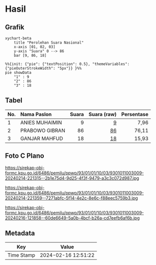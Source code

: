 # Hasil

## Grafik

```mermaid
xychart-beta
    title "Perolehan Suara Nasional"
    x-axis [01, 02, 03]
    y-axis "Suara" 0 --> 86
    bar [9, 86, 18]
```

```mermaid
%%{init: {"pie": {"textPosition": 0.5}, "themeVariables": {"pieOuterStrokeWidth": "5px"}} }%%
pie showData
    "1" : 9
    "2" : 86
    "3" : 18
```

## Tabel

| No. | Nama Paslon    | Suara | Suara (raw) | Persentase |
|:--- |:-------------- | -----:| -----------:| ----------:|
| 1   | ANIES MUHAIMIN | 9     | [9][p-1]    | 7,96       |
| 2   | PRABOWO GIBRAN | 86    | [86][p-2]   | 76,11      |
| 3   | GANJAR MAHFUD  | 18    | [18][p-3]   | 15,93      |


[p-1]: https://github.com/gigit-pemilu/pemilu-2024/blob/main/pilpres/hitung-suara/sub/93-papua-selatan/sub/01-merauke/sub/01-merauke/sub/1003-karang-indah/sub/009-tps/sub/paslon-1.txt
[p-2]: https://github.com/gigit-pemilu/pemilu-2024/blob/main/pilpres/hitung-suara/sub/93-papua-selatan/sub/01-merauke/sub/01-merauke/sub/1003-karang-indah/sub/009-tps/sub/paslon-2.txt
[p-3]: https://github.com/gigit-pemilu/pemilu-2024/blob/main/pilpres/hitung-suara/sub/93-papua-selatan/sub/01-merauke/sub/01-merauke/sub/1003-karang-indah/sub/009-tps/sub/paslon-3.txt

## Foto C Plano

https://sirekap-obj-formc.kpu.go.id/6486/pemilu/ppwp/93/01/01/10/03/9301011003009-20240214-221315--2b1e75d4-9d25-4f3f-9479-a3c3c072d987.jpg

https://sirekap-obj-formc.kpu.go.id/6486/pemilu/ppwp/93/01/01/10/03/9301011003009-20240214-221359--7271abfc-5f14-4e2c-8e6c-f88eec5759b3.jpg

https://sirekap-obj-formc.kpu.go.id/6486/pemilu/ppwp/93/01/01/10/03/9301011003009-20240216-121858--60de6649-5a0b-4bcf-b26a-cd7eefb6af6b.jpg


## Metadata

| Key        | Value               |
| ---------- | ------------------- |
| Time Stamp | 2024-02-16 12:51:22 |



